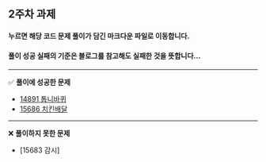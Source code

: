 ## 2주차 과제
#### 누르면 해당 코드 문제 풀이가 담긴 **마크다운 파일로 이동**합니다.
#### 풀이 성공 실패의 **기준**은 **블로그를 참고해도 실패한 것**을 뜻합니다...

---
✅ **풀이에 성공한 문제**
- [14891 톱니바퀴](https://github.com/ssook1222/coding-test/blob/master/ssook1222/third/P14891.java)
- [15686 치킨배달](https://github.com/ssook1222/coding-test/blob/master/ssook1222/third/P15686.java)
---
❌ **풀이하지 못한 문제**
- [15683 감시]

